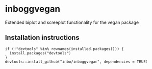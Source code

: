 # inboggvegan
Extended biplot and screeplot functionality for the vegan package

## Installation instructions

```
if (!"devtools" %in% rownames(installed.packages())) {
  install.packages("devtools")
}
devtools::install_github("inbo/inboggvegan", dependencies = TRUE)
```
